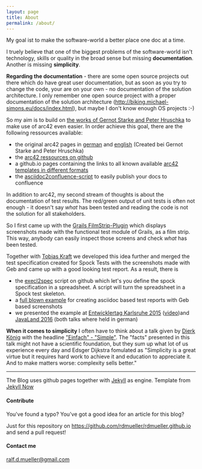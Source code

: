 ```yaml
---
layout: page
title: About
permalink: /about/
---
```


My goal ist to make the software-world a better place one doc at a time.

I truely believe that one of the biggest problems of the software-world isn't technology, skills or quality in the broad sense but missing **documentation**. Another is missing **simplicity**.

**Regarding the documentation** - there are some open source projects out there which do have great user documentation, but as soon as you try to change the code, your are on your own - no documentation of the solution architecture. I only remember one open source project with a proper documentation of the solution architecture (http://biking.michael-simons.eu/docs/index.html), but maybe I don't know enough OS projects :-)

So my aim is to build on [the works of Gernot Starke and Peter Hruschka](http://arc42.de) to make use of arc42 even easier. In order achieve this goal, there are the following ressources available:

- the original arc42 pages in [german](http://arc42.de) and [english](http://arc42.org) (Created bei Gernot Starke and Peter Hruschka)
- the [arc42 ressources on github](https://github.com/arc42)
- a github.io pages containing the links to all known available [arc42 templates in different formats](http://arc42.github.io/)
- the [asciidoc2confluence-script](https://github.com/rdmueller/asciidoc2confluence) to easily publish your docs to confluence

In addition to arc42, my second stream of thoughts is about the documentation of test results. The red/green output of unit tests is often not enough - it doesn't say _what_ has been tested and reading the code is not the solution for all stakeholders.

So I first came up with the [Grails FilmStrip-Plugin](https://github.com/rdmueller/grails-filmStrip) which displays screenshots made with the functional test module of Grails, as a film strip. This way, anybody can easily inspect those screens and check _what_ has been tested.

Together with [Tobias Kraft](https://twitter.com/tokraft) we developed this idea further and merged the test specification created for Spock Tests with the screenshots made with Geb and came up with a good looking test report. As a result, there is

- the [execl2spec](https://github.com/rdmueller/Excel2Spec) script on github which let's you define the spock specification in a spreadsheet. A script will turn the spreadsheet in a Spock test skeleton.
- a [full blown example](https://github.com/rdmueller/etka15) for creating asciidoc based test reports with Geb based screenshots
- we presented the example at [Entwicklertag Karlsruhe 2015](https://entwicklertag.de/karlsruhe/2015/spock-und-geb-bersichtlich-und-nachvollziehbar-testen-f-r-alle) ([video](https://www.youtube.com/watch?v=L75DdPon5Gk))and [JavaLand 2016](https://www.javaland.eu/de/archiv-2016/) (both talks where held in german)

**When it comes to simplicity** I often have to think about a talk given by [Dierk König](https://twitter.com/mittie) with the headline ["Einfach" - "Simple"](https://www.dropbox.com/s/ui38pl12wobrgdl/Dierk_Koenig-Einfach-JAX2013.pdf?dl=0). The "facts" presented in this talk might not have a scientific foundation, but they sum up what lot of us experience every day and Edsger Dijkstra fomulated as "Simplicity is a great virtue but it requires hard work to achieve it and education to appreciate it. And to make matters worse: complexity sells better."

---


The Blog uses github pages together with [Jekyll](https://github.com/jekyll/jekyll) as engine. Template from [Jekyll Now](http://www.jekyllnow.com/)

#### Contribute

You've found a typo? You've got a good idea for an article for this blog?

Just for this repository on https://github.com/rdmueller/rdmueller.github.io and send a pull request!

#### Contact me

[ralf.d.mueller@gmail.com](mailto:ralf.d.mueller@gmail.com)

